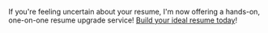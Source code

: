 If you're feeling uncertain about your resume, I'm now offering a hands-on,
one-on-one resume upgrade service! [Build your ideal resume today](https://aaronbieber.coach/resume)!
